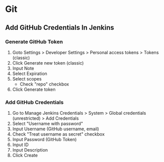 # Git

## Add GitHub Credentials In Jenkins

### Generate GitHub Token
1. Goto Settings > Developer Settings > Personal access tokens > Tokens (classic)
2. Click Generate new token (classic)
3. Input Note
4. Select Expiration
5. Select scopes
    - Check "repo" checkbox 
6. Click Generate token

### Add GitHub Credentials
1. Go to Manage Jenkins Credentials > System > Global credentials (unrestricted) > Add Credentials
2. Select "Username with password"
3. Input Username (GitHub username, email)
4. Check "Treat username as secret" checkbox
5. Input Password (GitHub Token)
6. Input ID
7. Input Description
8. Click Create